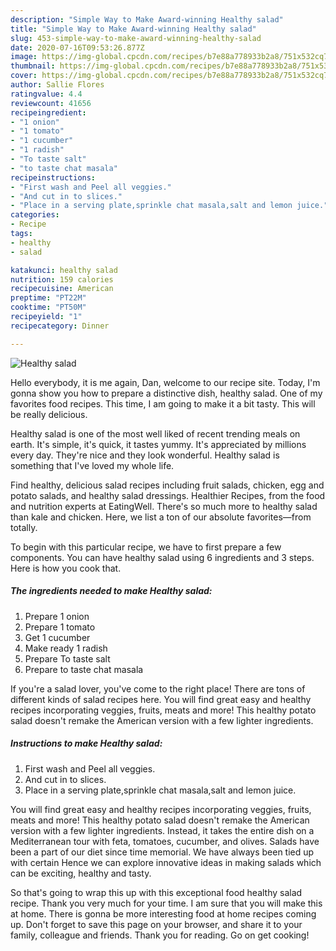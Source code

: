 ```yaml
---
description: "Simple Way to Make Award-winning Healthy salad"
title: "Simple Way to Make Award-winning Healthy salad"
slug: 453-simple-way-to-make-award-winning-healthy-salad
date: 2020-07-16T09:53:26.877Z
image: https://img-global.cpcdn.com/recipes/b7e88a778933b2a8/751x532cq70/healthy-salad-recipe-main-photo.jpg
thumbnail: https://img-global.cpcdn.com/recipes/b7e88a778933b2a8/751x532cq70/healthy-salad-recipe-main-photo.jpg
cover: https://img-global.cpcdn.com/recipes/b7e88a778933b2a8/751x532cq70/healthy-salad-recipe-main-photo.jpg
author: Sallie Flores
ratingvalue: 4.4
reviewcount: 41656
recipeingredient:
- "1 onion"
- "1 tomato"
- "1 cucumber"
- "1 radish"
- "To taste salt"
- "to taste chat masala"
recipeinstructions:
- "First wash and Peel all veggies."
- "And cut in to slices."
- "Place in a serving plate,sprinkle chat masala,salt and lemon juice."
categories:
- Recipe
tags:
- healthy
- salad

katakunci: healthy salad 
nutrition: 159 calories
recipecuisine: American
preptime: "PT22M"
cooktime: "PT50M"
recipeyield: "1"
recipecategory: Dinner

---
```



![Healthy salad](https://img-global.cpcdn.com/recipes/b7e88a778933b2a8/751x532cq70/healthy-salad-recipe-main-photo.jpg)

Hello everybody, it is me again, Dan, welcome to our recipe site. Today, I'm gonna show you how to prepare a distinctive dish, healthy salad. One of my favorites food recipes. This time, I am going to make it a bit tasty. This will be really delicious.

Healthy salad is one of the most well liked of recent trending meals on earth. It's simple, it's quick, it tastes yummy. It's appreciated by millions every day. They're nice and they look wonderful. Healthy salad is something that I've loved my whole life.

Find healthy, delicious salad recipes including fruit salads, chicken, egg and potato salads, and healthy salad dressings. Healthier Recipes, from the food and nutrition experts at EatingWell. There&#39;s so much more to healthy salad than kale and chicken. Here, we list a ton of our absolute favorites—from totally.


To begin with this particular recipe, we have to first prepare a few components. You can have healthy salad using 6 ingredients and 3 steps. Here is how you cook that.

<!--inarticleads1-->

##### The ingredients needed to make Healthy salad:

1. Prepare 1 onion
1. Prepare 1 tomato
1. Get 1 cucumber
1. Make ready 1 radish
1. Prepare To taste salt
1. Prepare to taste chat masala


If you&#39;re a salad lover, you&#39;ve come to the right place! There are tons of different kinds of salad recipes here. You will find great easy and healthy recipes incorporating veggies, fruits, meats and more! This healthy potato salad doesn&#39;t remake the American version with a few lighter ingredients. 

<!--inarticleads2-->

##### Instructions to make Healthy salad:

1. First wash and Peel all veggies.
1. And cut in to slices.
1. Place in a serving plate,sprinkle chat masala,salt and lemon juice.


You will find great easy and healthy recipes incorporating veggies, fruits, meats and more! This healthy potato salad doesn&#39;t remake the American version with a few lighter ingredients. Instead, it takes the entire dish on a Mediterranean tour with feta, tomatoes, cucumber, and olives. Salads have been a part of our diet since time memorial. We have always been tied up with certain Hence we can explore innovative ideas in making salads which can be exciting, healthy and tasty. 

So that's going to wrap this up with this exceptional food healthy salad recipe. Thank you very much for your time. I am sure that you will make this at home. There is gonna be more interesting food at home recipes coming up. Don't forget to save this page on your browser, and share it to your family, colleague and friends. Thank you for reading. Go on get cooking!

